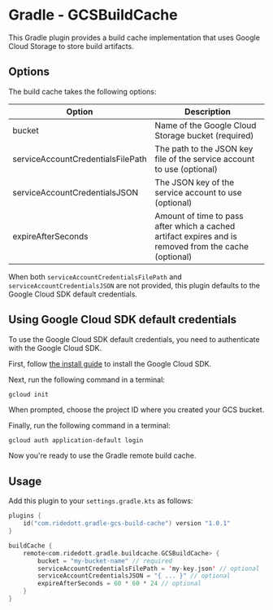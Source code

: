 # Gradle - GCSBuildCache

This Gradle plugin provides a build cache implementation that uses Google Cloud Storage to store build artifacts.

## Options

The build cache takes the following options:

| Option                            | Description                                                                                           |
| --------------------------------- | ----------------------------------------------------------------------------------------------------- |
| bucket                            | Name of the Google Cloud Storage bucket (required)                                                    |
| serviceAccountCredentialsFilePath | The path to the JSON key file of the service account to use (optional)                                |
| serviceAccountCredentialsJSON     | The JSON key of the service account to use (optional)                                                 |
| expireAfterSeconds                | Amount of time to pass after which a cached artifact expires and is removed from the cache (optional) |

When both `serviceAccountCredentialsFilePath` and `serviceAccountCredentialsJSON` are not provided,
this plugin defaults to the Google Cloud SDK default credentials.

## Using Google Cloud SDK default credentials

To use the Google Cloud SDK default credentials, you need to authenticate with the Google Cloud SDK.

First, follow [the install guide](https://cloud.google.com/sdk/docs/install) to install the Google Cloud SDK.

Next, run the following command in a terminal:

```bash
gcloud init
```

When prompted, choose the project ID where you created your GCS bucket.

Finally, run the following command in a terminal:

```
gcloud auth application-default login
```

Now you're ready to use the Gradle remote build cache.

## Usage

Add this plugin to your `settings.gradle.kts` as follows:

```kotlin
plugins {
    id("com.ridedott.gradle-gcs-build-cache") version "1.0.1"
}

buildCache {
    remote<com.ridedott.gradle.buildcache.GCSBuildCache> {
        bucket = "my-bucket-name" // required
        serviceAccountCredentialsFilePath = 'my-key.json' // optional
        serviceAccountCredentialsJSON = "{ ... }" // optional
        expireAfterSeconds = 60 * 60 * 24 // optional
    }
}
```
